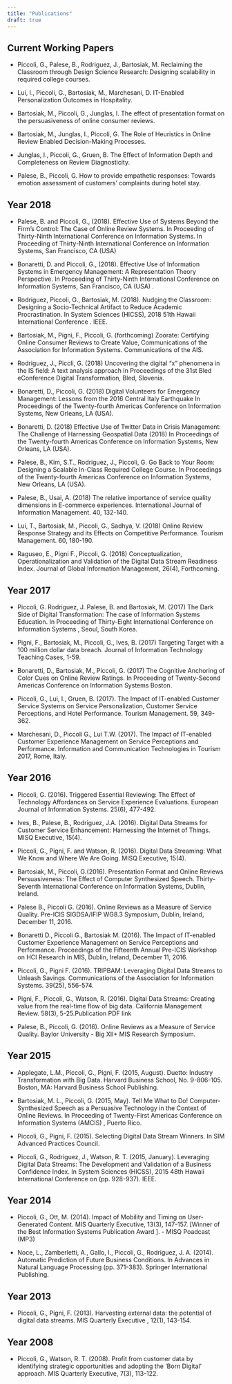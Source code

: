 ```yaml
---
title: "Publications"
draft: true
---
```


## Current Working Papers
- Piccoli, G., Palese, B., Rodriguez, J., Bartosiak, M. Reclaiming the Classroom through Design Science Research: Designing scalability in required college courses.

- Lui, I., Piccoli, G., Bartosiak, M., Marchesani, D. IT-Enabled Personalization Outcomes in Hospitality.

- Bartosiak, M., Piccoli, G., Junglas, I. The effect of presentation format on the persuasiveness of online consumer reviews.

- Bartosiak, M., Junglas, I., Piccoli, G. The Role of Heuristics in Online Review Enabled Decision-Making Processes.

- Junglas, I., Piccoli, G., Gruen, B. The Effect of Information Depth and Completeness on Review Diagnosticity.

- Palese, B., Piccoli, G. How to provide empathetic responses: Towards emotion assessment of customers’ complaints during hotel stay.

## Year 2018

- Palese, B. and Piccoli, G., (2018). Effective Use of Systems Beyond the Firm’s Control: The Case of Online Review Systems. In Proceeding of Thirty-Ninth International Conference on Information Systems. In Proceeding of Thirty-Ninth International Conference on Information Systems, San Francisco, CA (USA)

- Bonaretti, D. and Piccoli, G., (2018). Effective Use of Information Systems in Emergency Management: A Representation Theory Perspective. In Proceeding of Thirty-Ninth International Conference on Information Systems, San Francisco, CA (USA) .

- Rodriguez, Piccoli, G., Bartosiak, M. (2018). Nudging the Classroom: Designing a Socio-Technical Artifact to Reduce Academic Procrastination. In System Sciences (HICSS), 2018 51th Hawaii International Conference . IEEE.

- Bartosiak, M., Pigni, F., Piccoli, G. (forthcoming) Zoorate: Certifying Online Consumer Reviews to Create Value, Communications of the Association for Information Systems. Communications of the AIS.

- Rodriguez, J., Piccli, G. (2018) Uncovering the digital “x” phenomena in the IS field: A text analysis approach In Proceedings of the 31st Bled eConference Digital Transformation, Bled, Slovenia.

- Bonaretti, D., Piccoli, G. (2018) Digital Volunteers for Emergency Management: Lessons from the 2016 Central Italy Earthquake In Proceedings of the Twenty-fourth Americas Conference on Information Systems, New Orleans, LA (USA).

- Bonaretti, D. (2018) Effective Use of Twitter Data in Crisis Management: The Challenge of Harnessing Geospatial Data (2018) In Proceedings of the Twenty-fourth Americas Conference on Information Systems, New Orleans, LA (USA).

- Palese, B., Kim, S.T., Rodriguez, J., Piccoli, G. Go Back to Your Room: Designing a Scalable In-Class Required College Course. In Proceedings of the Twenty-fourth Americas Conference on Information Systems, New Orleans, LA (USA).

- Palese, B., Usai, A. (2018) The relative importance of service quality dimensions in E-commerce experiences. International Journal of Information Management. 40, 132-140.

- Lui, T., Bartosiak, M., Piccoli, G., Sadhya, V. (2018) Online Review Response Strategy and its Effects on Competitive Performance. Tourism Management. 60, 180-190.

- Raguseo, E., Pigni F., Piccoli, G. (2018) Conceptualization, Operationalization and Validation of the Digital Data Stream Readiness Index. Journal of Global Information Management, 26(4), Forthcoming.

## Year 2017

- Piccoli, G. Rodriguez, J. Palese, B. and Bartosiak, M. (2017) The Dark Side of Digital Transformation: The case of Information Systems Education. In Proceeding of Thirty-Eight International Conference on Information Systems , Seoul, South Korea.

- Pigni, F., Bartosiak, M., Piccoli, G., Ives, B. (2017) Targeting Target with a 100 million dollar data breach. Journal of Information Technology Teaching Cases, 1-59.

- Bonaretti, D., Bartosiak, M., Piccoli, G. (2017) The Cognitive Anchoring of Color Cues on Online Review Ratings. In Proceeding of Twenty-Second Americas Conference on Information Systems Boston.

- Piccoli, G., Lui, I., Gruen, B. (2017). The Impact of IT-enabled Customer Service Systems on Service Personalization, Customer Service Perceptions, and Hotel Performance. Tourism Management. 59, 349-362.

- Marchesani, D., Piccoli G., Lui T.W. (2017). The Impact of IT-enabled Customer Experience Management on Service Perceptions and Performance. Information and Communication Technologies in Tourism 2017, Rome, Italy.

## Year 2016

- Piccoli, G. (2016). Triggered Essential Reviewing: The Effect of Technology Affordances on Service Experience Evaluations. European Journal of Information Systems. 25(6), 477-492.

- Ives, B., Palese, B., Rodriguez, J.A. (2016). Digital Data Streams for Customer Service Enhancement: Harnessing the Internet of Things. MISQ Executive, 15(4).

- Piccoli, G., Pigni, F. and Watson, R. (2016). Digital Data Streaming: What We Know and Where We Are Going. MISQ Executive, 15(4).

- Bartosiak, M., Piccoli, G.(2016). Presentation Format and Online Reviews Persuasiveness: The Effect of Computer Synthesized Speech. Thirty-Seventh International Conference on Information Systems, Dublin, Ireland.

- Palese B., Piccoli G. (2016). Online Reviews as a Measure of Service Quality. Pre-ICIS SIGDSA/IFIP WG8.3 Symposium, Dublin, Ireland, December 11, 2016.

- Bonaretti D., Piccoli G., Bartosiak M. (2016). The Impact of IT-enabled Customer Experience Management on Service Perceptions and Performance. Proceedings of the Fifteenth Annual Pre-ICIS Workshop on HCI Research in MIS, Dublin, Ireland, December 11, 2016.

- Piccoli, G., Pigni F. (2016). TRIPBAM: Leveraging Digital Data Streams to Unleash Savings. Communications of the Association for Information Systems. 39(25), 556-574.

- Pigni, F., Piccoli, G., Watson, R. (2016). Digital Data Streams: Creating value from the real-time flow of big data. California Management Review. 58(3), 5-25.Publication PDF link

- Palese, B., Piccoli, G. (2016). Online Reviews as a Measure of Service Quality. Baylor University - Big XII+ MIS Research Symposium.

## Year 2015

- Applegate, L.M., Piccoli, G., Pigni, F. (2015, August). Duetto: Industry Transformation with Big Data. Harvard Business School, No. 9-806-105. Boston, MA: Harvard Business School Publishing.

- Bartosiak, M. L., Piccoli, G. (2015, May). Tell Me What to Do! Computer-Synthesized Speech as a Persuasive Technology in the Context of Online Reviews. In Proceeding of Twenty-First Americas Conference on Information Systems (AMCIS) , Puerto Rico.

- Piccoli, G., Pigni, F. (2015). Selecting Digital Data Stream Winners. In SIM Advanced Practices Council.

- Piccoli, G., Rodriguez, J., Watson, R. T. (2015, January). Leveraging Digital Data Streams: The Development and Validation of a Business Confidence Index. In System Sciences (HICSS), 2015 48th Hawaii International Conference on (pp. 928-937). IEEE.

## Year 2014

- Piccoli, G., Ott, M. (2014). Impact of Mobility and Timing on User-Generated Content. MIS Quarterly Executive, 13(3), 147-157. [Winner of the Best Information Systems Publication Award ]. - MISQ Poadcast (MP3)

- Noce, L., Zamberletti, A., Gallo, I., Piccoli, G., Rodriguez, J. A. (2014). Automatic Prediction of Future Business Conditions. In Advances in Natural Language Processing (pp. 371-383). Springer International Publishing.

## Year 2013

- Piccoli, G., Pigni, F. (2013). Harvesting external data: the potential of digital data streams. MIS Quarterly Executive , 12(1), 143-154.

## Year 2008

- Piccoli, G., Watson, R. T. (2008). Profit from customer data by identifying strategic opportunities and adopting the ‘Born Digital’ approach. MIS Quarterly Executive, 7(3), 113-122.